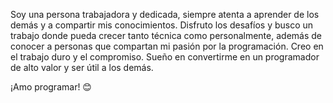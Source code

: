 Soy una persona trabajadora y dedicada, siempre atenta a aprender de los demás y a compartir mis conocimientos. Disfruto los desafíos y busco un trabajo donde pueda crecer tanto técnica como personalmente, además de conocer a personas que compartan mi pasión por la programación. Creo en el trabajo duro y el compromiso. Sueño en convertirme en un programador de alto valor y ser útil a los demás.

¡Amo programar! 😊
